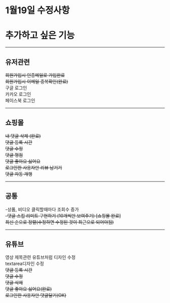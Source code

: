 # 1월19일 수정사항

# 추가하고 싶은 기능

---

## 유저관련
~~회원가입시 인증메일로 가입완료~~<br/>
~~회원가입시 이메일 중복확인(완료)~~<br/>
구글 로그인<br />
카카오 로그인<br />
페이스북 로그인<br />

---

## 쇼핑몰
~~내 댓글 삭제 (완료)~~<br/>
~~댓글 등록 시간~~<br/>
~~댓글 수정~~<br/>
~~댓글 평점~~<br/>
~~댓글 좋아요 싫어요~~<br/>
~~로그인한 사용자만 리뷰 남기기~~<br/>
~~댓글 자동 개행~~<br/>

---

## 공통
-상품, 비디오 클릭할때마다 조회수 증가<br/>
~~-댓글 스킵 리미트 구현하기 (10개씩만 보여주기) [쇼핑몰 완료]~~<br/>
~~최신 순으로 정렬(수정하면 수정된 것이 최근으로 되어야됨)~~<br/>

---

## 유튜브
영상 제목관련 유튜브처럼 디자인 수정<br/>
textarea디자인 수정<br/>
~~댓글 등록 시간~~<br/>
~~댓글 수정~~<br/>
~~댓글 삭제~~<br/>
~~댓글 좋아요 싫어요(완료)~~<br/>
~~로그인한 사용자만 댓글달기(OK)~~<br/>

